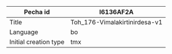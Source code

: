 |Pecha id | I6136AF2A
| --- | --- 
|Title | Toh_176-Vimalakirtinirdesa-v1 
|Language | bo
|Initial creation type | tmx
